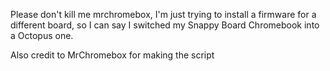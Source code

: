 Please don't kill me mrchromebox, I'm just trying to install a firmware for a different board, so I can say I switched my Snappy Board Chromebook into a Octopus one.

Also credit to MrChromebox for making the script
